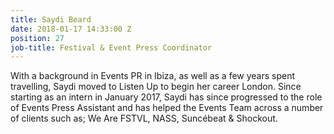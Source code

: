 ```yaml
---
title: Saydi Beard
date: 2018-01-17 14:33:00 Z
position: 27
job-title: Festival & Event Press Coordinator
---
```


With a background in Events PR in Ibiza, as well as a few years spent travelling, Saydi moved to Listen Up to begin her career London. Since starting as an intern in January 2017, Saydi has since progressed to the role of Events Press Assistant and has helped the Events Team across a number of clients such as; We Are FSTVL, NASS, Suncébeat & Shockout. 